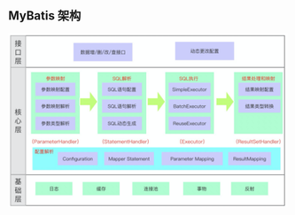 MyBatis 架构
-------------------------
![架构图](https://github.com/codeApeHe/mybatis/blob/master/image/架构.png)